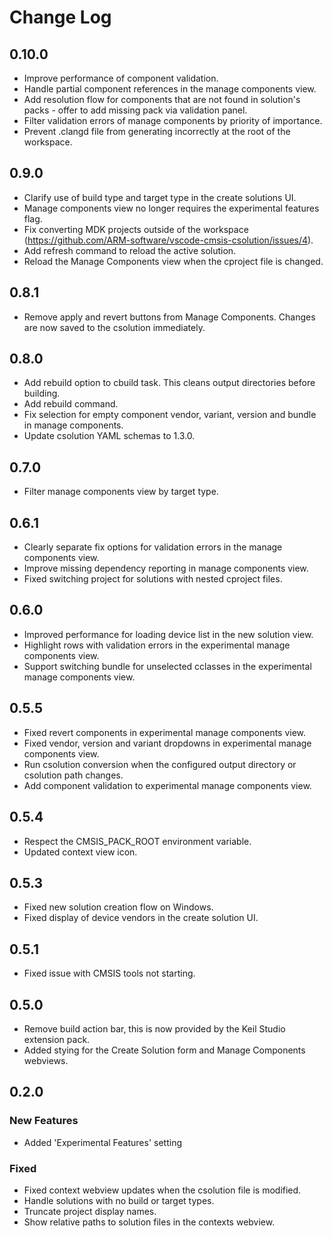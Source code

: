 # Change Log

## 0.10.0

- Improve performance of component validation.
- Handle partial component references in the manage components view.
- Add resolution flow for components that are not found in solution's packs - offer to add missing pack via validation panel.
- Filter validation errors of manage components by priority of importance.
- Prevent .clangd file from generating incorrectly at the root of the workspace.

## 0.9.0

- Clarify use of build type and target type in the create solutions UI.
- Manage components view no longer requires the experimental features flag.
- Fix converting MDK projects outside of the workspace (https://github.com/ARM-software/vscode-cmsis-csolution/issues/4).
- Add refresh command to reload the active solution.
- Reload the Manage Components view when the cproject file is changed.

## 0.8.1

- Remove apply and revert buttons from Manage Components. Changes are now saved to the csolution immediately.

## 0.8.0

- Add rebuild option to cbuild task. This cleans output directories before building.
- Add rebuild command.
- Fix selection for empty component vendor, variant, version and bundle in manage components.
- Update csolution YAML schemas to 1.3.0.

## 0.7.0

- Filter manage components view by target type.

## 0.6.1

- Clearly separate fix options for validation errors in the manage components view.
- Improve missing dependency reporting in manage components view.
- Fixed switching project for solutions with nested cproject files.

## 0.6.0

- Improved performance for loading device list in the new solution view.
- Highlight rows with validation errors in the experimental manage components view.
- Support switching bundle for unselected cclasses in the experimental manage components view.

## 0.5.5

- Fixed revert components in experimental manage components view.
- Fixed vendor, version and variant dropdowns in experimental manage components view.
- Run csolution conversion when the configured output directory or csolution path changes.
- Add component validation to experimental manage components view.

## 0.5.4

- Respect the CMSIS_PACK_ROOT environment variable.
- Updated context view icon.

## 0.5.3

- Fixed new solution creation flow on Windows.
- Fixed display of device vendors in the create solution UI.

## 0.5.1

- Fixed issue with CMSIS tools not starting.

## 0.5.0

- Remove build action bar, this is now provided by the Keil Studio extension pack.
- Added stying for the Create Solution form and Manage Components webviews.

## 0.2.0

### New Features

- Added 'Experimental Features' setting

### Fixed

- Fixed context webview updates when the csolution file is modified.
- Handle solutions with no build or target types.
- Truncate project display names.
- Show relative paths to solution files in the contexts webview.

